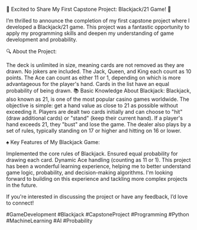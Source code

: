 🎉 Excited to Share My First Capstone Project: Blackjack/21 Game! 🎉

I’m thrilled to announce the completion of my first capstone project where I developed a Blackjack/21 game. This project was a fantastic opportunity to apply my programming skills and deepen my understanding of game development and probability.

🔍 About the Project:

The deck is unlimited in size, meaning cards are not removed as they are drawn.
No jokers are included.
The Jack, Queen, and King each count as 10 points.
The Ace can count as either 11 or 1, depending on which is more advantageous for the player's hand.
Cards in the list have an equal probability of being drawn.
📚 Basic Knowledge About Blackjack:
Blackjack, also known as 21, is one of the most popular casino games worldwide. The objective is simple: get a hand value as close to 21 as possible without exceeding it. Players are dealt two cards initially and can choose to "hit" (draw additional cards) or "stand" (keep their current hand). If a player's hand exceeds 21, they "bust" and lose the game. The dealer also plays by a set of rules, typically standing on 17 or higher and hitting on 16 or lower.

♠ Key Features of My Blackjack Game:

Implemented the core rules of Blackjack.
Ensured equal probability for drawing each card.
Dynamic Ace handling (counting as 11 or 1).
This project has been a wonderful learning experience, helping me to better understand game logic, probability, and decision-making algorithms. I'm looking forward to building on this experience and tackling more complex projects in the future.

If you're interested in discussing the project or have any feedback, I’d love to connect!

#GameDevelopment #Blackjack #CapstoneProject #Programming #Python #MachineLearning #AI #Probability
